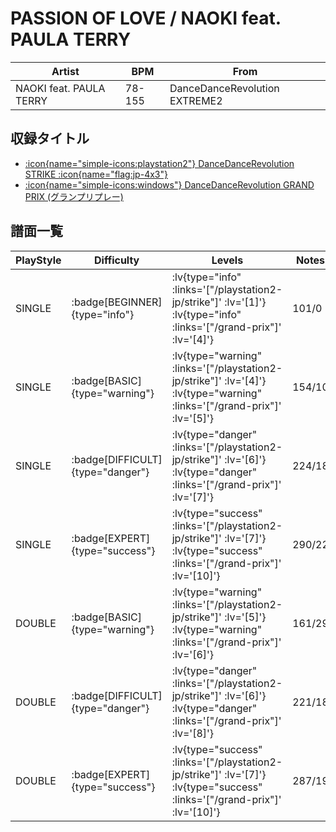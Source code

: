 # PASSION OF LOVE / NAOKI feat. PAULA TERRY

|Artist|BPM|From|
|------|---|----|
|NAOKI feat. PAULA TERRY|78-155|DanceDanceRevolution EXTREME2|

## 収録タイトル

- [ :icon{name="simple-icons:playstation2"} DanceDanceRevolution STRIKE :icon{name="flag:jp-4x3"} ](/playstation2-jp/strike)
- [ :icon{name="simple-icons:windows"} DanceDanceRevolution GRAND PRIX (グランプリプレー)](/grand-prix)

## 譜面一覧

|PlayStyle|Difficulty|Levels|Notes|Movie|
|---------|----------|------|-----|-----|
|SINGLE| :badge[BEGINNER]{type="info"} | :lv{type="info" :links='["/playstation2-jp/strike"]' :lv='[1]'}  :lv{type="info" :links='["/grand-prix"]' :lv='[4]'} |101/0||
|SINGLE| :badge[BASIC]{type="warning"} | :lv{type="warning" :links='["/playstation2-jp/strike"]' :lv='[4]'}  :lv{type="warning" :links='["/grand-prix"]' :lv='[5]'} |154/10||
|SINGLE| :badge[DIFFICULT]{type="danger"} | :lv{type="danger" :links='["/playstation2-jp/strike"]' :lv='[6]'}  :lv{type="danger" :links='["/grand-prix"]' :lv='[7]'} |224/18||
|SINGLE| :badge[EXPERT]{type="success"} | :lv{type="success" :links='["/playstation2-jp/strike"]' :lv='[7]'}  :lv{type="success" :links='["/grand-prix"]' :lv='[10]'} |290/22||
|DOUBLE| :badge[BASIC]{type="warning"} | :lv{type="warning" :links='["/playstation2-jp/strike"]' :lv='[5]'}  :lv{type="warning" :links='["/grand-prix"]' :lv='[6]'} |161/29||
|DOUBLE| :badge[DIFFICULT]{type="danger"} | :lv{type="danger" :links='["/playstation2-jp/strike"]' :lv='[6]'}  :lv{type="danger" :links='["/grand-prix"]' :lv='[8]'} |221/18||
|DOUBLE| :badge[EXPERT]{type="success"} | :lv{type="success" :links='["/playstation2-jp/strike"]' :lv='[7]'}  :lv{type="success" :links='["/grand-prix"]' :lv='[10]'} |287/19||
